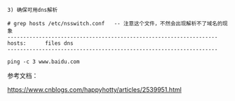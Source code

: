 ```
3) 确保可用dns解析 

# grep hosts /etc/nsswitch.conf   -- 注意这个文件，不然会出现解析不了域名的现象
------------------------------------------------------------------- 
hosts:      files dns 
------------------------------------------------------------------- 

ping -c 3 www.baidu.com 
```
参考文档：

https://www.cnblogs.com/happyhotty/articles/2539951.html  
